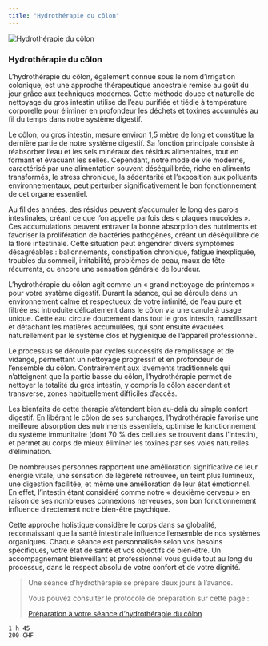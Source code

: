 ```yaml
---
title: "Hydrothérapie du côlon"
---
```


![Hydrothérapie du côlon](./images/hydrotherapie-colon.webp)

### Hydrothérapie du côlon

L’hydrothérapie du côlon, également connue sous le nom d’irrigation colonique, est une approche thérapeutique ancestrale remise au goût du jour grâce aux techniques modernes. Cette méthode douce et naturelle de nettoyage du gros intestin utilise de l’eau purifiée et tiédie à température corporelle pour éliminer en profondeur les déchets et toxines accumulés au fil du temps dans notre système digestif.

Le côlon, ou gros intestin, mesure environ 1,5 mètre de long et constitue la dernière partie de notre système digestif. Sa fonction principale consiste à réabsorber l’eau et les sels minéraux des résidus alimentaires, tout en formant et évacuant les selles. Cependant, notre mode de vie moderne, caractérisé par une alimentation souvent déséquilibrée, riche en aliments transformés, le stress chronique, la sédentarité et l’exposition aux polluants environnementaux, peut perturber significativement le bon fonctionnement de cet organe essentiel.

Au fil des années, des résidus peuvent s’accumuler le long des parois intestinales, créant ce que l’on appelle parfois des « plaques mucoïdes ». Ces accumulations peuvent entraver la bonne absorption des nutriments et favoriser la prolifération de bactéries pathogènes, créant un déséquilibre de la flore intestinale. Cette situation peut engendrer divers symptômes désagréables : ballonnements, constipation chronique, fatigue inexpliquée, troubles du sommeil, irritabilité, problèmes de peau, maux de tête récurrents, ou encore une sensation générale de lourdeur.

L’hydrothérapie du côlon agit comme un « grand nettoyage de printemps » pour votre système digestif. Durant la séance, qui se déroule dans un environnement calme et respectueux de votre intimité, de l’eau pure et filtrée est introduite délicatement dans le côlon via une canule à usage unique. Cette eau circule doucement dans tout le gros intestin, ramollissant et détachant les matières accumulées, qui sont ensuite évacuées naturellement par le système clos et hygiénique de l’appareil professionnel.

Le processus se déroule par cycles successifs de remplissage et de vidange, permettant un nettoyage progressif et en profondeur de l’ensemble du côlon. Contrairement aux lavements traditionnels qui n’atteignent que la partie basse du côlon, l’hydrothérapie permet de nettoyer la totalité du gros intestin, y compris le côlon ascendant et transverse, zones habituellement difficiles d’accès.

Les bienfaits de cette thérapie s’étendent bien au-delà du simple confort digestif. En libérant le côlon de ses surcharges, l’hydrothérapie favorise une meilleure absorption des nutriments essentiels, optimise le fonctionnement du système immunitaire (dont 70 % des cellules se trouvent dans l’intestin), et permet au corps de mieux éliminer les toxines par ses voies naturelles d’élimination.

De nombreuses personnes rapportent une amélioration significative de leur énergie vitale, une sensation de légèreté retrouvée, un teint plus lumineux, une digestion facilitée, et même une amélioration de leur état émotionnel. En effet, l’intestin étant considéré comme notre « deuxième cerveau » en raison de ses nombreuses connexions nerveuses, son bon fonctionnement influence directement notre bien-être psychique.

Cette approche holistique considère le corps dans sa globalité, reconnaissant que la santé intestinale influence l’ensemble de nos systèmes organiques. Chaque séance est personnalisée selon vos besoins spécifiques, votre état de santé et vos objectifs de bien-être. Un accompagnement bienveillant et professionnel vous guide tout au long du processus, dans le respect absolu de votre confort et de votre dignité.

> Une séance d’hydrothérapie se prépare deux jours à l’avance.
>
> Vous pouvez consulter le protocole de préparation sur cette page :
>
> [Préparation à votre séance d’hydrothérapie du côlon](preparation-hydrotherapie.html)

```
1 h 45
200 CHF
```
